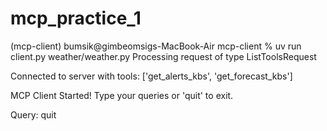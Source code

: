 # mcp_practice_1
(mcp-client) bumsik@gimbeomsigs-MacBook-Air mcp-client % uv run client.py weather/weather.py
Processing request of type ListToolsRequest

Connected to server with tools: ['get_alerts_kbs', 'get_forecast_kbs']

MCP Client Started!
Type your queries or 'quit' to exit.

Query: quit
